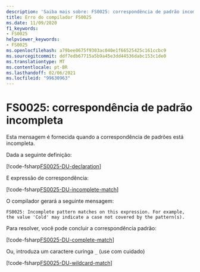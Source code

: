```yaml
---
description: 'Saiba mais sobre: FS0025: correspondência de padrão incompleta'
title: Erro do compilador FS0025
ms.date: 11/09/2020
f1_keywords:
- FS0025
helpviewer_keywords:
- FS0025
ms.openlocfilehash: a79bee0675f9303ac040e1f66525425c161ccbc9
ms.sourcegitcommit: ddf7edb67715a5b9a45e3dd44536dabc153c1de0
ms.translationtype: MT
ms.contentlocale: pt-BR
ms.lasthandoff: 02/06/2021
ms.locfileid: "99630963"
---
```

# <a name="fs0025-incomplete-pattern-match"></a>FS0025: correspondência de padrão incompleta

Esta mensagem é fornecida quando a correspondência de padrões está incompleta.

Dada a seguinte definição:

[!code-fsharp[FS0025-DU-declaration](~/samples/snippets/fsharp/compiler-messages/fs0025.fsx#L2-L6)]

E expressão de correspondência:

[!code-fsharp[FS0025-DU-incomplete-match](~/samples/snippets/fsharp/compiler-messages/fs0025.fsx#L15-L17)]

O compilador gerará a seguinte mensagem:

```text
FS0025: Incomplete pattern matches on this expression. For example, the value 'Cold' may indicate a case not covered by the pattern(s).
```

Para resolver, você pode concluir a correspondência padrão:

[!code-fsharp[FS0025-DU-complete-match](~/samples/snippets/fsharp/compiler-messages/fs0025.fsx#L9-L12)]

Ou, introduza um caractere curinga `_` (use com cuidado)

[!code-fsharp[FS0025-DU-wildcard-match](~/samples/snippets/fsharp/compiler-messages/fs0025.fsx#L20-L23)]
